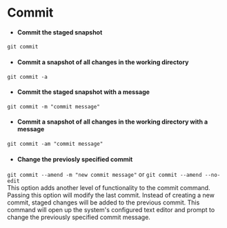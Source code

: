 # Commit

- #### Commit the staged snapshot  
```git commit```

- #### Commit a snapshot of all changes in the working directory  
```git commit -a```

- #### Commit the staged snapshot with a message  
```git commit -m "commit message"```

- #### Commit a snapshot of all changes in the working directory with a message  
```git commit -am "commit message"```

- #### Change the previosly specified commit  
```git commit --amend -m "new commit message"```  or ```git commit --amend --no-edit```  
This option adds another level of functionality to the commit command. Passing this option will modify the last commit. Instead of creating a new commit, staged changes will be added to the previous commit. This command will open up the system's configured text editor and prompt to change the previously specified commit message.
